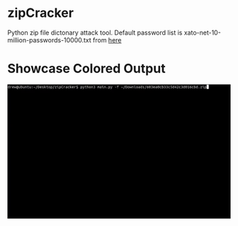 # zipCracker
Python zip file dictonary attack tool.
Default password list is xato-net-10-million-passwords-10000.txt from [here](https://github.com/danielmiessler/SecLists/)
# Showcase Colored Output
![](/showcase/colored.gif)
